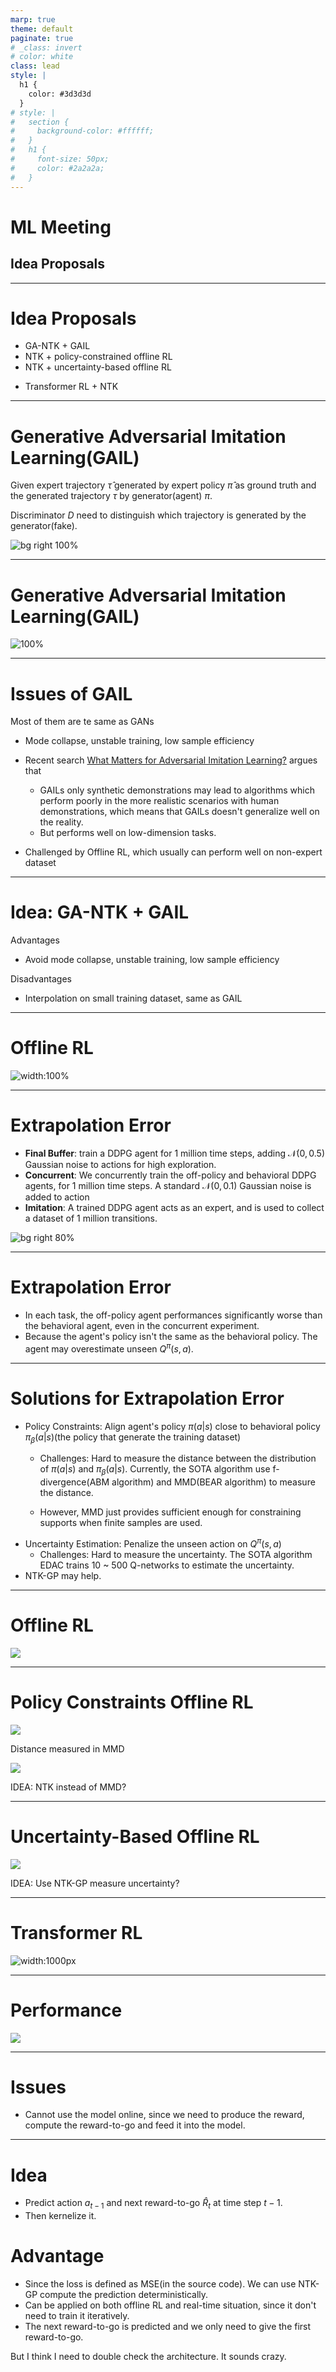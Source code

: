 ```yaml
---
marp: true
theme: default
paginate: true
# _class: invert
# color: white
class: lead
style: |
  h1 {
    color: #3d3d3d
  }
# style: |
#   section {
#     background-color: #ffffff;
#   }
#   h1 {
#     font-size: 50px;
#     color: #2a2a2a;
#   }
---
```


# ML Meeting

## Idea Proposals

---

# Idea Proposals

- GA-NTK + GAIL
- NTK + policy-constrained offline RL
- NTK + uncertainty-based offline RL
<!-- - Multi-agent RL considering model uncertainty + NTK -->
- Transformer RL + NTK

---

# Generative Adversarial Imitation Learning(GAIL)

Given expert trajectory $\hat{\tau}$ generated by expert policy $\hat{\pi}$ as ground truth and the generated trajectory $\tau$ by generator(agent) $\pi$.

Discriminator $D$ need to distinguish which trajectory is generated by the generator(fake).

![bg right 100%](img/gail.png)

---

# Generative Adversarial Imitation Learning(GAIL)

![100%](img/gail_algo.png)

---

# Issues of GAIL

Most of them are te same as GANs

- Mode collapse, unstable training, low sample efficiency
- Recent search [What Matters for Adversarial Imitation Learning?](https://arxiv.org/abs/2106.00672) argues that
  - GAILs only synthetic demonstrations may lead to algorithms which perform poorly in the more realistic scenarios with human demonstrations, which means that GAILs doesn't generalize well on the reality.
  - But performs well on low-dimension tasks.

- Challenged by Offline RL, which usually can perform well on non-expert dataset

---

# Idea: GA-NTK + GAIL

Advantages

- Avoid mode collapse, unstable training, low sample efficiency

Disadvantages

- Interpolation on small training dataset, same as GAIL

---

# Offline RL

![width:100%](img/offline_rl.png)

--- 

# Extrapolation Error

- **Final Buffer**: train a DDPG agent for 1 million time steps, adding $\mathcal{N}(0, 0.5)$ Gaussian noise to actions for high exploration.
- **Concurrent**: We concurrently train the off-policy
and behavioral DDPG agents, for 1 million time steps. A standard $\mathcal{N}(0, 0.1)$ Gaussian noise is added to action
- **Imitation**: A trained DDPG agent acts as an expert, and is used to collect a dataset of 1 million transitions.

![bg right 80%](img/extrapolation_err.png)

---

# Extrapolation Error

- In each task, the off-policy agent performances significantly worse than the behavioral agent, even in the concurrent experiment.
- Because the agent's policy isn't the same as the behavioral policy. The agent may overestimate unseen $Q^{\pi}(s, a)$.

---

# Solutions for Extrapolation Error

- Policy Constraints: Align agent's policy $\pi(a | s)$ close to behavioral policy $\pi_{\beta}(a | s)$(the policy that generate the training dataset)
  - Challenges: Hard to measure the distance between the distribution of $\pi(a | s)$ and $\pi_{\beta}(a | s)$. Currently, the SOTA algorithm use f-divergence(ABM algorithm) and MMD(BEAR algorithm) to measure the distance. 
  
  - However, MMD just provides sufficient enough for constraining supports when finite samples are used.
- Uncertainty Estimation: Penalize the unseen action on $Q^{\pi}(s, a)$ 
  - Challenges: Hard to measure the uncertainty. The SOTA algorithm EDAC trains 10 ~ 500 Q-networks to estimate the uncertainty.
- NTK-GP may help.
---

# Offline RL

![](img/offline_rl_algo.png)

---

# Policy Constraints Offline RL

![](img/offline_rl_ipm.png)

Distance measured in MMD

![](img/offline_rl_mmd.png)

IDEA: NTK instead of MMD?

---

# Uncertainty-Based Offline RL

![](img/offline_rl_uncertainty.png)

IDEA: Use NTK-GP measure uncertainty?

---

# Transformer RL

![width:1000px](img/transformer_rl.png)

---

# Performance

![](img/transformer_rl_d4rl.png)

---

# Issues

- Cannot use the model online, since we need to produce the reward, compute the reward-to-go and feed it into the model.

---

# Idea

- Predict action $a_{t-1}$ and next reward-to-go $\hat{R}_{t}$ at time step $t-1$.
- Then kernelize it.

# Advantage

- Since the loss is defined as MSE(in the source code). We can use NTK-GP compute the prediction deterministically.
- Can be applied on both offline RL and real-time situation, since it don't need to train it iteratively.
- The next reward-to-go is predicted and we only need to give the first reward-to-go.

But I think I need to double check the architecture. It sounds crazy.